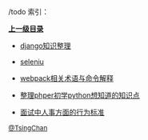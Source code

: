 /todo 索引：


**[上一级目录](/index.md)**

- [django知识整理](/todo/django知识整理.md)

- [seleniu](/todo/selenium.md)

- [webpack相关术语与命令解释](/todo/webpack相关术语与命令解释.md)

- [整理phper初学python想知道的知识点](/todo/整理phper初学python想知道的知识点.md)

- [面试中人事方面的行为标准](/todo/面试中人事方面的行为标准.md)


<font size=2 color='grey'> [@TsingChan](https://github.com/tsingchan) </font>